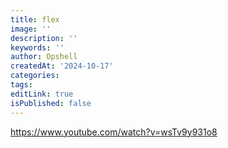 ```yaml
---
title: flex
image: ''
description: ''
keywords: ''
author: Opshell
createdAt: '2024-10-17'
categories:
tags:
editLink: true
isPublished: false
---
```

https://www.youtube.com/watch?v=wsTv9y931o8
